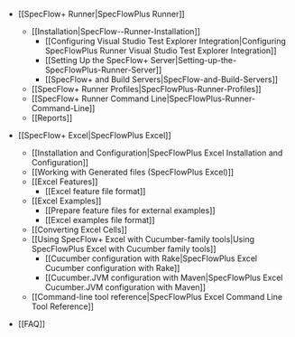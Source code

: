 * [[SpecFlow+ Runner|SpecFlowPlus Runner]]
    * [[Installation|SpecFlow--Runner-Installation]]
        * [[Configuring Visual Studio Test Explorer Integration|Configuring SpecFlowPlus Runner Visual Studio Test Explorer Integration]]
        * [[Setting Up the SpecFlow+ Server|Setting-up-the-SpecFlowPlus-Runner-Server]]
        * [[SpecFlow+ and Build Servers|SpecFlow-and-Build-Servers]]
    * [[SpecFlow+ Runner Profiles|SpecFlowPlus-Runner-Profiles]]
    * [[SpecFlow+ Runner Command Line|SpecFlowPlus-Runner-Command-Line]]
    * [[Reports]]

* [[SpecFlow+ Excel|SpecFlowPlus Excel]]
    * [[Installation and Configuration|SpecFlowPlus Excel Installation and Configuration]]
    * [[Working with Generated files (SpecFlowPlus Excel)]]
    * [[Excel Features]]
        * [[Excel feature file format]]
    * [[Excel Examples]]
        * [[Prepare feature files for external examples]]
        * [[Excel examples file format]]
    * [[Converting Excel Cells]]
    * [[Using SpecFlow+ Excel with Cucumber-family tools|Using SpecFlowPlus Excel with Cucumber family tools]]
        * [[Cucumber configuration with Rake|SpecFlowPlus Excel Cucumber configuration with Rake]]
        * [[Cucumber.JVM configuration with Maven|SpecFlowPlus Excel Cucumber.JVM configuration with Maven]]
    * [[Command-line tool reference|SpecFlowPlus Excel Command Line Tool Reference]]
* [[FAQ]]